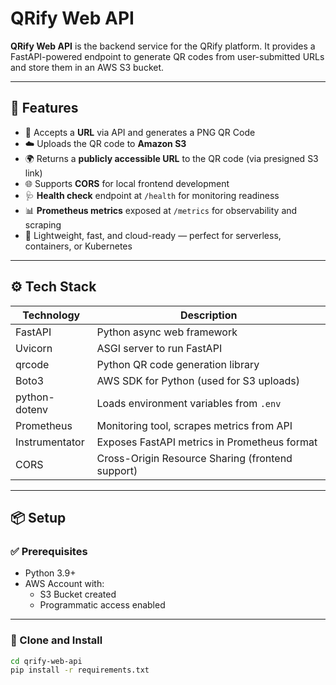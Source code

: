 # QRify Web API

**QRify Web API** is the backend service for the QRify platform. It provides a FastAPI-powered endpoint to generate QR codes from user-submitted URLs and store them in an AWS S3 bucket.

---

## 🚀 Features

- 🔗 Accepts a **URL** via API and generates a PNG QR Code
- ☁️ Uploads the QR code to **Amazon S3**
- 🌍 Returns a **publicly accessible URL** to the QR code (via presigned S3 link)
- 🌐 Supports **CORS** for local frontend development
- 🩺 **Health check** endpoint at `/health` for monitoring readiness
- 📊 **Prometheus metrics** exposed at `/metrics` for observability and scraping
- 🧪 Lightweight, fast, and cloud-ready — perfect for serverless, containers, or Kubernetes
---

## ⚙️ Tech Stack
| Technology   | Description                                      |
|--------------|--------------------------------------------------|
| FastAPI      | Python async web framework                       |
| Uvicorn      | ASGI server to run FastAPI                       |
| qrcode       | Python QR code generation library                |
| Boto3        | AWS SDK for Python (used for S3 uploads)         |
| python-dotenv| Loads environment variables from `.env`          |
| Prometheus   | Monitoring tool, scrapes metrics from API        |
| Instrumentator | Exposes FastAPI metrics in Prometheus format  |
| CORS         | Cross-Origin Resource Sharing (frontend support) |

---

## 📦 Setup

### ✅ Prerequisites

- Python 3.9+
- AWS Account with:
  - S3 Bucket created
  - Programmatic access enabled

---

### 📁 Clone and Install

```bash
cd qrify-web-api
pip install -r requirements.txt
